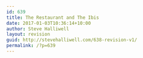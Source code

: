 ```yaml
---
id: 639
title: The Restaurant and The Ibis
date: 2017-01-03T10:36:14+10:00
author: Steve Halliwell
layout: revision
guid: http://stevehalliwell.com/638-revision-v1/
permalink: /?p=639
---
```

